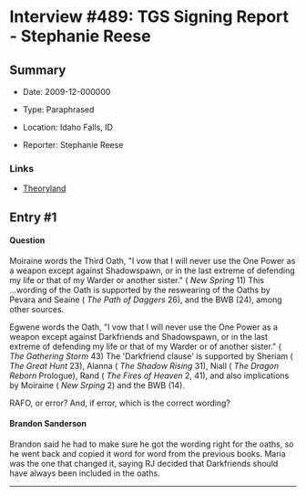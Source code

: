 # Interview #489: TGS Signing Report - Stephanie Reese

## Summary

- Date: 2009-12-000000

- Type: Paraphrased

- Location: Idaho Falls, ID

- Reporter: Stephanie Reese

### Links

- [Theoryland](http://www.theoryland.com/vbulletin/showthread.php?t=2867)


## Entry #1

#### Question

Moiraine words the Third Oath, "I vow that I will never use the One Power as a weapon except against Shadowspawn, or in the last extreme of defending my life or that of my Warder or another sister." (
*New Spring*
11) This ...wording of the Oath is supported by the reswearing of the Oaths by Pevara and Seaine (
*The Path of Daggers*
26), and the BWB (24), among other sources.

Egwene words the Oath, "I vow that I will never use the One Power as a weapon except against Darkfriends and Shadowspawn, or in the last extreme of defending my life or that of my Warder or of another sister." (
*The Gathering Storm*
43) The 'Darkfriend clause' is supported by Sheriam (
*The Great Hunt*
23), Alanna (
*The Shadow Rising*
31), Niall (
*The Dragon Reborn*
Prologue), Rand (
*The Fires of Heaven*
2, 41), and also implications by Moiraine (
*New Srping*
2) and the BWB (14).

RAFO, or error? And, if error, which is the correct wording?

#### Brandon Sanderson

Brandon said he had to make sure he got the wording right for the oaths, so he went back and copied it word for word from the previous books. Maria was the one that changed it, saying RJ decided that Darkfriends should have always been included in the oaths.


---


